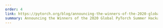 ```yaml
---
order: 4
link: https://pytorch.org/blog/announcing-the-winners-of-the-2020-global-pytorch-summer-hackathon/
summary: Announcing the Winners of the 2020 Global PyTorch Summer Hackathon
---
```

